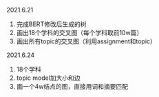 2021.6.21

1. 完成BERT修改后生成的树
2. 画出18个学科的交叉图（每个学科取前10w篇）
3. 画出所有topic的交叉图（利用assignment和topic）

2021.6.24
1. 18个学科
2. topic model加大小和边
3. 画一个4w结点的图，直接用词和摘要匹配
